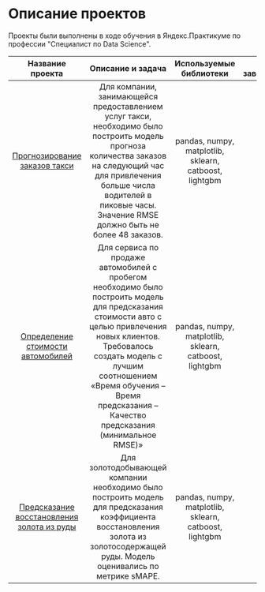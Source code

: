 # Описание проектов

Проекты были выполнены в ходе обучения в Яндекс.Практикуме по профессии "Специалист по Data Science".

| Название проекта | Описание и задача | Используемые библиотеки | Год завершения |
| :--------------: | :---------------: | :---------------------: | :-------------:|
| [Прогнозирование заказов такси](taxi_orders_forecast) | Для компании, занимающейся предоставлением услуг такси, необходимо было построить модель прогноза количества заказов на следующий час для привлечения больше числа водителей в пиковые часы. Значение RMSE должно быть не более 48 заказов. | pandas, numpy, matplotlib, sklearn, catboost, lightgbm | 2022 |
| [Определение стоимости автомобилей](cost_cars_determination) | Для сервиса по продаже автомобилей с пробегом необходимо было построить модель для предсказания стоимости авто с целью привлечения новых клиентов. Требовалось создать модель с лучшим соотношением «Время обучения – Время предсказания – Качество предсказания (минимальное RMSE)» | pandas, numpy, matplotlib, sklearn, catboost, lightgbm | 2022 |
| [Предсказание восстановления золота из руды](recovery_of_gold_from_ore) | Для золотодобывающей компании необходимо было построить модель для предсказания коэффициента восстановления золота из золотосодержащей руды. Модель оценивались по метрике sMAPE. | pandas, numpy, matplotlib, sklearn, catboost, lightgbm | 2022 |
